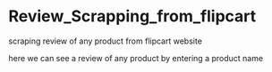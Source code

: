 # Review_Scrapping_from_flipcart
scraping review of any product from flipcart website

here we can see a review of any product by entering a product name 